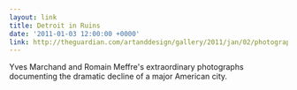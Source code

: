 ```yaml
---
layout: link
title: Detroit in Ruins
date: '2011-01-03 12:00:00 +0000'
link: http://theguardian.com/artanddesign/gallery/2011/jan/02/photography-detroit
---
```

Yves Marchand and Romain Meffre's extraordinary photographs documenting the dramatic decline of a major American city.